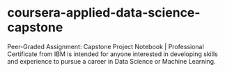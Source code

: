 # coursera-applied-data-science-capstone
Peer-Graded Assignment: Capstone Project Notebook | Professional Certificate from IBM is intended for anyone interested in developing skills and experience to pursue a career in Data Science or Machine Learning. 
